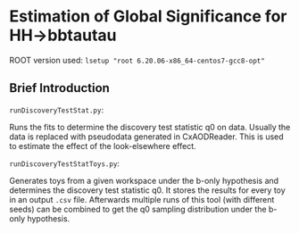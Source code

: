 # Estimation of Global Significance for HH->bbtautau

ROOT version used:
`lsetup "root 6.20.06-x86_64-centos7-gcc8-opt"`

## Brief Introduction

`runDiscoveryTestStat.py`:

Runs the fits to determine the discovery test statistic q0 on
data. Usually the data is replaced with pseudodata generated in
CxAODReader. This is used to estimate the effect of the look-elsewhere
effect.


`runDiscoveryTestStatToys.py`:

Generates toys from a given workspace under the b-only hypothesis and
determines the discovery test statistic q0. It stores the results for
every toy in an output `.csv` file. Afterwards multiple runs of this
tool (with different seeds) can be combined to get the q0 sampling
distribution under the b-only hypothesis.
